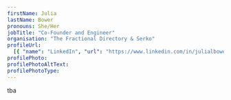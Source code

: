 ```yaml
---
firstName: Julia
lastName: Bower
pronouns: She/Her
jobTitle: "Co-Founder and Engineer"
organisation: "The Fractional Directory & Serko"
profileUrl:
  [{ "name": "LinkedIn", "url": "https://www.linkedin.com/in/julialbower" }]
profilePhoto:
profilePhotoAltText:
profilePhotoType:
---
```


tba
